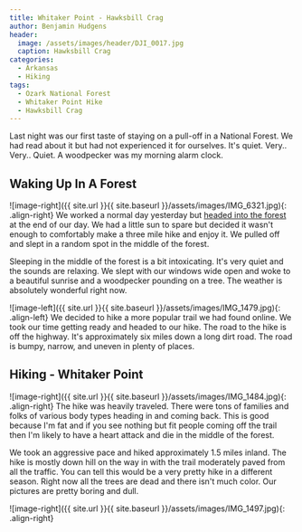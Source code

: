 ```yaml
---
title: Whitaker Point - Hawksbill Crag
author: Benjamin Hudgens
header:
  image: /assets/images/header/DJI_0017.jpg
  caption: Hawksbill Crag
categories:
  - Arkansas
  - Hiking
tags:
  - Ozark National Forest
  - Whitaker Point Hike
  - Hawksbill Crag
---
```


Last night was our first taste of staying on a pull-off in a National Forest.  We had read about it but had not experienced it for ourselves.  It's quiet.  Very.. Very.. Quiet.  A woodpecker was my morning alarm clock.  

## Waking Up In A Forest

![image-right]({{ site.url }}{{ site.baseurl }}/assets/images/IMG_6321.jpg){: .align-right}
We worked a normal day yesterday but [headed into the forest](/national%20parks/arkansas/ozark-national-forest/) at the end of our day.  We had a little sun to spare but decided it wasn't enough to comfortably make a three mile hike and enjoy it.  We pulled off and slept in a random spot in the middle of the forest.

Sleeping in the middle of the forest is a bit intoxicating.  It's very quiet and the sounds are relaxing.  We slept with our windows wide open and woke to a beautiful sunrise and a woodpecker pounding on a tree.  The weather is absolutely wonderful right now.

![image-left]({{ site.url }}{{ site.baseurl }}/assets/images/IMG_1479.jpg){: .align-left}
We decided to hike a more popular trail we had found online.  We took our time getting ready and headed to our hike.  The road to the hike is off the highway.  It's approximately six miles down a long dirt road.  The road is bumpy, narrow, and uneven in plenty of places.

## Hiking - Whitaker Point

![image-right]({{ site.url }}{{ site.baseurl }}/assets/images/IMG_1484.jpg){: .align-right}
The hike was heavily traveled.  There were tons of families and folks of various body types heading in and coming back.  This is good because I'm fat and if you see nothing but fit people coming off the trail then I'm likely to have a heart attack and die in the middle of the forest.  

We took an aggressive pace and hiked approximately 1.5 miles inland.  The hike is mostly down hill on the way in with the trail moderately paved from all the traffic.  You can tell this would be a very pretty hike in a different season.  Right now all the trees are dead and there isn't much color.  Our pictures are pretty boring and dull.

![image-right]({{ site.url }}{{ site.baseurl }}/assets/images/IMG_1497.jpg){: .align-right}

